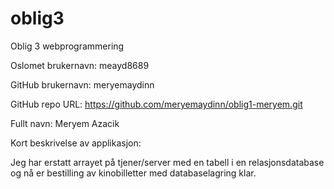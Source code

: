 # oblig3

Oblig 3 webprogrammering

Oslomet brukernavn: meayd8689

GitHub brukernavn: meryemaydinn

GitHub repo URL: https://github.com/meryemaydinn/oblig1-meryem.git

Fullt navn: Meryem Azacik

Kort beskrivelse av applikasjon:

Jeg har erstatt arrayet på tjener/server med en tabell i en relasjonsdatabase og nå er bestilling av kinobilletter med databaselagring klar. 
